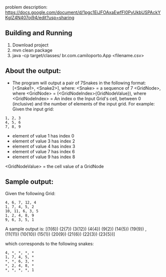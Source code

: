 problem description: https://docs.google.com/document/d/1pgc1EiJFOAxaEwfFI0PyUkbUSPAckYKgIZ4N407oj94/edit?usp=sharing

## Building and Running
1. Download project
2. mvn clean package
3. java -cp target/classes/ br.com.camiloporto.App <filename.csv>

## About the output:
* The program will output a pair of 7Snakes in the following format:
[\<Snake1\>, \<Snake2\>], where:
\<Snake\> = a sequence of 7 \<GridNode\>, where
\<GridNode\> = (\<GridNodeIndex\>{GridNodeValue}), where
\<GridNodeIndex\> = An index o the Input Grid's cell, between 0 (inclusive) and the number of elements of the input grid. 
For example:
Given the input grid:
```
1, 2, 3
4, 5, 6
7, 8, 9
```

- element of value 1 has index 0
- element of value 3 has index 2
- element of value 4 has index 3
- element of value 7 has index 6
- element of value 9 has index 8

\<GridNodeValue\> = the cell value of a GridNode

## Sample output:
Given the following Grid:
```
4, 6, 7, 12, 4
1, 7, 4, 5, 2
10, 11, 6, 3, 5
1, 2, 4, 8, 9
9, 6, 3, 5, 1
```

A sample output is:
\[(1{6}) (2{7}) (3{12}) (4{4}) (9{2}) (14{5}) (19{9}) , (11{11}) (10{10}) (15{1}) (20{9}) (21{6}) (22{3}) (23{5})\]

which corresponds to the following snakes:
```
4, *, *, *, *
1, 7, 4, 5, *
*, *, 6, 3, *
*, 2, 4, 8, *
*, *, *, *, 1
```
